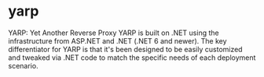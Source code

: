 # yarp
YARP: Yet Another Reverse Proxy
YARP is built on .NET using the infrastructure from ASP.NET and .NET (.NET 6 and newer). The key differentiator for YARP is that it's been designed to be easily customized and tweaked via .NET code to match the specific needs of each deployment scenario.
